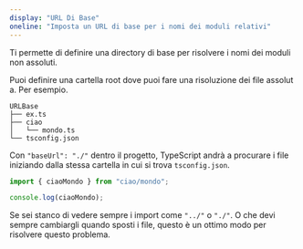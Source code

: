 ```yaml
---
display: "URL Di Base"
oneline: "Imposta un URL di base per i nomi dei moduli relativi"
---
```


Ti permette di definire una directory di base per risolvere i nomi dei moduli non assoluti.

Puoi definire una cartella root dove puoi fare una risoluzione dei file assoluta. Per esempio.

```
URLBase
├── ex.ts
├── ciao
│   └── mondo.ts
└── tsconfig.json
```

Con `"baseUrl": "./"` dentro il progetto, TypeScript andrà a procurare i file iniziando dalla stessa cartella in cui si trova `tsconfig.json`.

```ts
import { ciaoMondo } from "ciao/mondo";

console.log(ciaoMondo);
```

Se sei stanco di vedere sempre i import come `"../"` o `"./"`. O che devi sempre cambiargli quando sposti i file, questo è un ottimo modo per risolvere questo problema.
